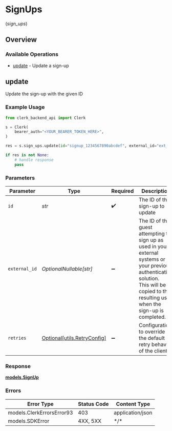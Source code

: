 # SignUps
(*sign_ups*)

## Overview

### Available Operations

* [update](#update) - Update a sign-up

## update

Update the sign-up with the given ID

### Example Usage

```python
from clerk_backend_api import Clerk

s = Clerk(
    bearer_auth="<YOUR_BEARER_TOKEN_HERE>",
)

res = s.sign_ups.update(id="signup_1234567890abcdef", external_id="ext_id_7890abcdef123456")

if res is not None:
    # handle response
    pass

```

### Parameters

| Parameter                                                                                                                                                                                     | Type                                                                                                                                                                                          | Required                                                                                                                                                                                      | Description                                                                                                                                                                                   | Example                                                                                                                                                                                       |
| --------------------------------------------------------------------------------------------------------------------------------------------------------------------------------------------- | --------------------------------------------------------------------------------------------------------------------------------------------------------------------------------------------- | --------------------------------------------------------------------------------------------------------------------------------------------------------------------------------------------- | --------------------------------------------------------------------------------------------------------------------------------------------------------------------------------------------- | --------------------------------------------------------------------------------------------------------------------------------------------------------------------------------------------- |
| `id`                                                                                                                                                                                          | *str*                                                                                                                                                                                         | :heavy_check_mark:                                                                                                                                                                            | The ID of the sign-up to update                                                                                                                                                               | signup_1234567890abcdef                                                                                                                                                                       |
| `external_id`                                                                                                                                                                                 | *OptionalNullable[str]*                                                                                                                                                                       | :heavy_minus_sign:                                                                                                                                                                            | The ID of the guest attempting to sign up as used in your external systems or your previous authentication solution.<br/>This will be copied to the resulting user when the sign-up is completed. | ext_id_7890abcdef123456                                                                                                                                                                       |
| `retries`                                                                                                                                                                                     | [Optional[utils.RetryConfig]](../../models/utils/retryconfig.md)                                                                                                                              | :heavy_minus_sign:                                                                                                                                                                            | Configuration to override the default retry behavior of the client.                                                                                                                           |                                                                                                                                                                                               |

### Response

**[models.SignUp](../../models/signup.md)**

### Errors

| Error Type                | Status Code               | Content Type              |
| ------------------------- | ------------------------- | ------------------------- |
| models.ClerkErrorsError93 | 403                       | application/json          |
| models.SDKError           | 4XX, 5XX                  | \*/\*                     |